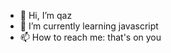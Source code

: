 - 👋 Hi, I’m qaz
- 🌱 I’m currently learning javascript
- 📫 How to reach me: that's on you

<!---
Username1234436930492678349876/Username1234436930492678349876 is a ✨ special ✨ repository because its `README.md` (this file) appears on your GitHub profile.
You can click the Preview link to take a look at your changes.
--->
